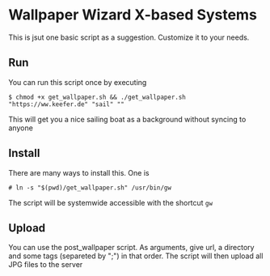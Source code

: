 # Wallpaper Wizard X-based Systems
This is jsut one basic script as a suggestion. Customize it to your needs.
## Run
You can run this script once by executing
```[bash]
$ chmod +x get_wallpaper.sh && ./get_wallpaper.sh "https://ww.keefer.de" "sail" ""
```
This will get you a nice sailing boat as a background without syncing to anyone

## Install
There are many ways to install this. One is
```
# ln -s "$(pwd)/get_wallpaper.sh" /usr/bin/gw
```
The script will be systemwide accessible with the shortcut `gw`

## Upload
You can use the post_wallpaper script. As arguments, give url, a directory and some tags (separeted by ";") in that order. 
The script will then upload all JPG files to the server
